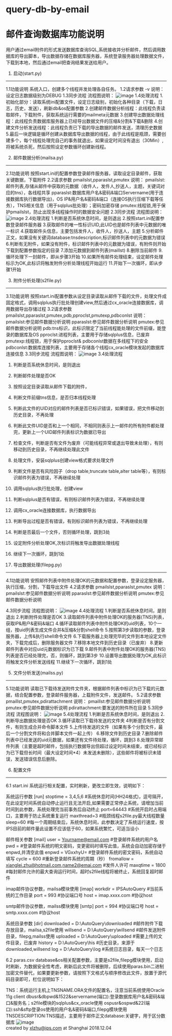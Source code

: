 # query-db-by-email
邮件查询数据库功能说明
===================

用户通过email附件的形式发送数据库查询SQL,系统接收并分析邮件，然后调用数据库的导出脚本，导出数据存储在数据库服务器，系统登录服务器处理数据文件，下载到本地，然后通过email把查询结果发送给用户。


1.	启动(start.py)<br>
--------------------------
1.1功能说明
系统入口，创建多个线程并发处理各自任务。
1.2请求参数
-v
说明：设定日志数据级别为DEBUG
1.3同步流程
流程图说明：
![image](https://github.com/zhuxianglei/query-db-by-email/blob/master/Image/start.png)
1.4处理流程
1.初始化部分：读取系统ini配置文件，设定日志级别，初始化各种目录（下载，日志，历史，发送），刷新db&os配置参数
2.创建邮件数据分析线程：此线程负责读取邮件，下载附件，获取系统运行需要的mailmeta元数据
3.创建导出数据处理线程：此线程负责数据库服务器上已经导出数据文件的压缩&分割&下载&删除
4.创建文件分析发送线程：此线程负责已下载的导出数据的邮件发送，清理历史数据
5.最后一块逻辑是循环创建从数据库导出数据的线程，由于此线程是瓶颈，需要创建多个，每个线程处理完自己的事务就退出，如果设定时间没有退出（30Min）,将被系统杀死，然后按照设定参数循环创建新线程。

2.	邮件数据分析(mailsa.py)<br>
--------------------------
2.1功能说明
按照start.ini的配置参数登录邮件服务器，读取设定目录邮件，获取关键数据，下载附件
2.2请求参数
pmailslst,pparaslst,pmutex
说明：
pmailslst:邮件列表,存储从邮件中获取的元数据（收件人，发件人,抄送人，主题，关键词对应的tns），各线程共享
pparaslst:数据库用户名&密码&端口Servername(用于连接数据库执行数据导出)，OS IP&用户名&密码&端口（连接OS执行压缩下载等任务），TNS相关信息（用于sqlplus批处理）；密码加密存储
pmutex:线程锁,用于保护pmailslst，防止出现多线程操作时的数据安全问题
2.3同步流程
流程图说明：
![image](https://github.com/zhuxianglei/query-db-by-email/blob/master/Image/mailsa.png)
2.4处理流程
1.判断是否系统休息时间，是则退出
2.按照start.ini配置参数登录邮件服务器
3.获取邮件的唯一性标识UID,此UID也是邮件列表中元数据的唯一标识
4.获取邮件头信息，主要包括发件人，收件人，抄送人，主题
5.分析邮件正文，如果没有关键词database:tnsdescription,标识邮件列表中的元数据为错误
6.判断有无附件，如果没有附件，标识邮件列表中的元数据为错误，有附件则开始下载到配置参数指定的目录
7.添加元数据到邮件列表(maillst)
8.删除当前邮件
9.循环处理下一封邮件，即从步骤3开始
10.如果所有邮件处理结束，设定邮件处理标示为OK,此标识将触发附件分析处理线程开始运行
11.开始下一次循环，即从步骤1开始

3.	附件分析处理(s2file.py)<br>
--------------------------
3.1功能说明
按照start.ini配置参数从设定目录读取从邮件下载的文件，处理文件成固定格式，调用sqlplus执行批处理创建view,然后通过cx_oracle连接数据库，调用数据导出存储过程
3.2请求参数
pmailslst,pparaslst,pmutex,pdb,pproclst,pmutexp,pdbconlst
说明：
pmailslst:参见邮件数据分析说明
pparaslst:参见邮件数据分析说明
pmutex:参见邮件数据分析说明
pdb:tns标识，此标识限定了当前线程能处理的文件前缀，能登录的数据库及OS
pproclst:进程列表，主要用于存储sqlplus信息，已废弃
pmutexp:线程锁，用于保护pproclst& pdbconlst数据在多线程下的安全
pdbconlst:数据库连接列表，主要用于存储各个线程cx_oracle模块发起的数据库连接信息
3.3同步流程
流程图说明：
![image](https://github.com/zhuxianglei/query-db-by-email/blob/master/Image/s2file.png)
3.4处理流程
1.	判断是否系统休息时间，是则退出
2.	判断邮件处理是否OK
3.	按照设定目录读取从邮件下载的附件，
4.	判断文件前缀tns信息，是否归本线程处理
5.	判断此文件的UID对应的邮件列表是否已标识错误，如果错误，把文件移动到历史目录，不再处理
6.	判断此文件UID是否和上一个相同，不相同则表示上一邮件的所有附件都处理完，更新上一个UID邮件列表标识为数据已导出
7.	检查文件，判断是否有文件为废弃（可能线程异常或退出导致未处理），有则移动到历史目录，不再继续处理此文件
8.	处理文件，安装sqlplus创建view格式要求处理文件
9.	判断文件是否有风险因子（drop table,truncate table,alter table等），有则标识邮件列表为错误，不再继续处理
10.	调用sqlplus执行批处理，创建view
11.	判断sqlplus是否有错误，有则标识邮件列表为错误，不再继续处理
12.	调用cx_oracle连接数据库，执行数据导出
13.	判断导出过程是否有错误，有则标识邮件列表为错误，不再继续处理
14.	判断是否最后一个文件，否则循环处理，跳到3处
15.	设定附件分析处理OK,次标识将触发导出数据处理线程
16.	继续下一次循环，跳到1处

4.	导出数据处理(filepg.py)<br>
--------------------------
4.1功能说明
安照邮件列表中附件处理OK的元数据和配置参数，登录设定服务器，执行压缩，分割，下载导出文件
4.2请求参数
pmailslst,pparaslst,pmutex
说明：
pmailslst:参见邮件数据分析说明
pparaslst:参见邮件数据分析说明
pmutex:参见邮件数据分析说明

4.3同步流程
流程图说明：
![image](https://github.com/zhuxianglei/query-db-by-email/blob/master/Image/filepg.png)
4.4处理流程
1.判断是否系统休息时间，是则退出
2.判断附件处理是否OK
3.读取邮件列表中附件处理OK的服务器(TNS)列表，获取IP&用户&密码&端口
4.循环读取邮件列表中附件处理OK的uid列表，10个一组，按uid列表生成文件合并&压缩&分割shell命令
5.按照第3步读取的参数，登录服务器，上传&执行shell命令文件
6.下载服务器上处理完毕的文件到本地设定文件夹，下载完成后，删除服务器文件
7.移除本地文件到历史目录（已废弃）
8.更新邮件列表中对应uid元数据标识为已下载
9.邮件列表中附件处理OK的服务器(TNS)列表是否已经处理完，否，则循环，跳到第3步
10.设置导出数据处理为OK,此标识将触发文件分析发送线程
11.继续下一次循环，跳到1处

5.	文件分析发送(mailss.py)<br>
--------------------------
5.1功能说明
读取已下载待发送附件文件夹，根据邮件列表中标识为已下载的元数据，结合配置参数，登录邮件服务器，上载附件文件，发送邮件。
5.2请求参数
pmaillst,pmutex,pdirattachment
说明：
pmaillst:参见邮件数据分析说明
pmutex:参见邮件数据分析说明
pdirattachment:要发送的附件所在目录
5.3同步流程
流程图说明：
![image](https://github.com/zhuxianglei/query-db-by-email/blob/master/Image/mailss.png)
5.4处理流程
1.判断是否系统休息时间，是则退出
2.判断导出数据处理是否OK
3.循环读取已下载待发送的文件夹
4判断是否有分割文件，有则生成合并命令脚本文件
5.上传待发送的文件（如果有多个分割文件，最后一个分割文件将和合并脚本文件一起上传）
6.移除文件到历史目录
7.删除邮件列表中已经发送的uid元数据，如果还有文件待处理，循环，跳到3
8.处理异常邮件列表（主要是超时邮件，包括执行数据导出但超过设定时间未结束，或已经标识为已下载但长时间（最大设定时间*4）未发送未删除），这些邮件将被标识未错误，发送错误信息后删除。

6.	配置文件<br>
--------------------------
6.1	start.ini
系统运行相关配置，实时刷新，更改立即生效，说明如下：

系统运行参数
[run]
stoptime = 3,4,5,6  #系统休息时间(HH24格式)，逗号隔开，在此设定时间系统自动停止运行且无法开启,如果需要正常停止系统，请增加当前时间到此参数，系统处理完当前事务后自动终止
port=64443       #系统开启时占用端口，主要用于防止系统重复运行
maxthread=3      #瓶颈线程s2file.py最大线程数量
sleep=60         #每一个周期结束后，系统休息时间，此参数决定了系统运行速度，按IPS目前的邮件量此设置不应该低于60，如果系统繁忙，可适当设小

邮件相关参数
[mail]
user = Yourname@email.com        #登录邮件系统的用户名
pwd =                     #登录邮件系统的明文密码，变更密码时填写此值，系统会自动加密存储于enpwd,并清空此值
enpwd = VGxxhyU=  #登录邮件系统的密文密码，系统自动填写
cycle = 600                 #重新登录邮件系统的周期（秒）
fromallow = xianglei.zhu@hotmail.com,name2@emai.com    #发件人许可
maxqtime = 1800            #每封邮件允许的最大查询运行时间，超时s2file线程将被终止，系统回复超时邮件
	
imap邮件协议参数，mailsa模块使用
[imap]
workdir = IPSAutoQuery       #当前系统的工作目录
port = 993                  #协议端口号
host = imap.xxxx.com     #协议host

smtp邮件协议参数，mailss模块使用
[smtp]
port = 994                 #协议端口号
host = smtp.xxxx.com    #协议host

系统目录参数 
[dir]
downloaded = D:\AutoQuery\downloaded  #邮件附件下载存放目录，mailsa,s2file使用
willsend = D:\AutoQuery\willsend        #邮件发送附件目录，filepg,mailss使用
uploaded = D:\AutoQuery\uploaded      #需要上传的文件目录，已废弃
history = D:\AutoQuery\his             #历史目录，来源于downloaded,willsend
log = D:\AutoQuery\log                #系统日志目录，每天一个日志

6.2	paras.csv
database&os相关配置参数，主要是s2file,filepg模块使用，启动时刷新，为数据安全性考虑，刷新后此文件将被删除，后续使用paras.bin二进制加密文件替代，如果要更新参数，请按照下文格式与顺序修改此文件，放置于源代码目录即可，栏位说明如下：

TNS：系统运行主机上TNSNAME.ORA文件的配置名，注意当前系统使用Oracle 11g client
dbusr&dbpwd&1522&servername(端口):登录数据库用户名&密码&端口&服务名；s2file模块的sqlplus&cx_oracle使用
ospusr&ospwd&22(端口):ssh&sftp登录os使用的用户名&密码&端口,filepg模块使用
TNSDESCRIPTION:TNS描述，主要用于邮件正文database:关键字，用于区分数据库
![image](https://github.com/zhuxianglei/query-db-by-email/blob/master/Image/params.png)<br>
created by xlzhu@ips.com at Shanghai 2018.12.04
